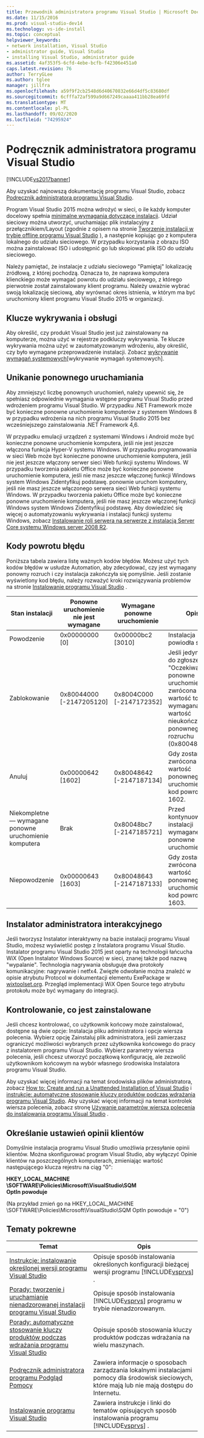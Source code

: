 ```yaml
---
title: Przewodnik administratora programu Visual Studio | Microsoft Docs
ms.date: 11/15/2016
ms.prod: visual-studio-dev14
ms.technology: vs-ide-install
ms.topic: conceptual
helpviewer_keywords:
- network installation, Visual Studio
- administrator guide, Visual Studio
- installing Visual Studio, administrator guide
ms.assetid: 4af353f5-6cfd-4ebe-bcfb-f42306e451a0
caps.latest.revision: 76
author: TerryGLee
ms.author: tglee
manager: jillfra
ms.openlocfilehash: a59f9f2cb2548d6d40670832e66d4df5c83680df
ms.sourcegitcommit: 6cfffa72af599a9d667249caaaa411bb28ea69fd
ms.translationtype: MT
ms.contentlocale: pl-PL
ms.lasthandoff: 09/02/2020
ms.locfileid: "74295924"
---
```

# <a name="visual-studio-administrator-guide"></a>Podręcznik administratora programu Visual Studio
[!INCLUDE[vs2017banner](../includes/vs2017banner.md)]

Aby uzyskać najnowszą dokumentację programu Visual Studio, zobacz [Podręcznik administratora programu Visual Studio](/visualstudio/install/visual-studio-administrator-guide).

Program Visual Studio 2015 można wdrożyć w sieci, o ile każdy komputer docelowy spełnia [minimalne wymagania dotyczące instalacji](https://visualstudio.microsoft.com/vs/older-downloads/). Udział sieciowy można utworzyć, uruchamiając plik instalacyjny z przełącznikiem/Layout (zgodnie z opisem na stronie [Tworzenie instalacji w trybie offline programu Visual Studio](../install/create-an-offline-installation-of-visual-studio.md) ), a następnie kopiując go z komputera lokalnego do udziału sieciowego. W przypadku korzystania z obrazu ISO można zainstalować ISO i udostępnić go lub skopiować plik ISO do udziału sieciowego.  
  
 Należy pamiętać, że instalacje z udziału sieciowego "Pamiętaj" lokalizację źródłową, z której pochodzą. Oznacza to, że naprawa komputera klienckiego może wymagać powrotu do udziału sieciowego, z którego pierwotnie został zainstalowany klient programu. Należy uważnie wybrać swoją lokalizację sieciową, aby wyrównać okres istnienia, w którym ma być uruchomiony klient programu Visual Studio 2015 w organizacji.  
  
## <a name="detection-and-servicing-keys"></a>Klucze wykrywania i obsługi  
 Aby określić, czy produkt Visual Studio jest już zainstalowany na komputerze, można użyć w rejestrze podkluczy wykrywania. Te klucze wykrywania można użyć w zautomatyzowanym wdrożeniu, aby określić, czy było wymagane przeprowadzenie instalacji.  Zobacz [wykrywanie wymagań systemowych](../extensibility/internals/detecting-system-requirements.md)[wykrywanie wymagań systemowych].  
  
## <a name="avoiding-reboots"></a>Unikanie ponownego uruchamiania  
 Aby zmniejszyć liczbę ponownych uruchomień, należy upewnić się, że spełniasz odpowiednie wymagania wstępne programu Visual Studio przed wdrożeniem programu Visual Studio. W przypadku .NET Framework może być konieczne ponowne uruchomienie komputerów z systemem Windows 8 w przypadku wdrożenia na nich programu Visual Studio 2015 bez wcześniejszego zainstalowania .NET Framework 4,6.  
  
 W przypadku emulacji urządzeń z systemami Windows i Android może być konieczne ponowne uruchomienie komputera, jeśli nie jest jeszcze włączona funkcja Hyper-V systemu Windows. W przypadku programowania w sieci Web może być konieczne ponowne uruchomienie komputera, jeśli nie jest jeszcze włączony serwer sieci Web funkcji systemu Windows. W przypadku tworzenia pakietu Office może być konieczne ponowne uruchomienie komputera, jeśli nie masz jeszcze włączonej funkcji Windows system Windows Zidentyfikuj podstawę. ponownie uruchom komputery, jeśli nie masz jeszcze włączonego serwera sieci Web funkcji systemu Windows. W przypadku tworzenia pakietu Office może być konieczne ponowne uruchomienie komputera, jeśli nie masz jeszcze włączonej funkcji Windows system Windows Zidentyfikuj podstawę. Aby dowiedzieć się więcej o automatyzowaniu wykrywania i instalacji funkcji systemu Windows, zobacz [Instalowanie roli serwera na serwerze z instalacją Server Core systemu Windows server 2008 R2](https://technet.microsoft.com/library/ee441260(v=ws.10).aspx).  
  
## <a name="error-return-codes"></a>Kody powrotu błędu  
 Poniższa tabela zawiera listę ważnych kodów błędów. Możesz użyć tych kodów błędów w usłudze Automation, aby zdecydować, czy jest wymagany ponowny rozruch i czy instalacja zakończyła się pomyślnie. Jeśli zostanie wyświetlony kod błędu, należy rozważyć kroki rozwiązywania problemów na stronie [Instalowanie programu Visual Studio](../install/install-visual-studio-2015.md) .  
  
|Stan instalacji|Ponowne uruchomienie nie jest wymagane|Wymagane ponowne uruchomienie|Opis|  
|------------------|--------------------------|----------------------|-----------------|  
|Powodzenie|0x00000000 [0]|0x00000bc2 [3010]|Instalacja powiodła się.|  
|Zablokowanie|0x80044000 [-2147205120]|0x8004C000 [-2147172352]|Jeśli jedyny blok do zgłoszenia to "Oczekiwanie na ponowne uruchomienie," zwrócona wartość to wymagana wartość nieukończonego ponownego rozruchu (0x80048bc7).|  
|Anuluj|0x00000642 [1602]|0x80048642 [-2147187134]|Gdy zostanie zwrócona wartość ponownego uruchomienia, kod powrotny to 1602.|  
|Niekompletne — wymagane ponowne uruchomienie komputera|Brak|0x80048bc7 [-2147185721]|Przed kontynuowaniem instalacji wymagane jest ponowne uruchomienie.|  
|Niepowodzenie|0x00000643 [1603]|0x80048643 [-2147187133]|Gdy zostanie zwrócona wartość ponownego uruchomienia, kod powrotny to 1603.|  
  
## <a name="interactive-administrator-installer"></a>Instalator administratora interakcyjnego  
 Jeśli tworzysz Instalator interaktywny na bazie instalacji programu Visual Studio, możesz wyświetlić postęp z Instalatora programu Visual Studio. Instalator programu Visual Studio 2015 jest oparty na technologii łańcucha WiX (Open Instalator Windows Source) w sieci, znanej także pod nazwą "wypalanie". Technologia nagrywania obsługuje dwa protokoły komunikacyjne: nagrywanie i netfx4. Zwięzłe odwołanie można znaleźć w opisie atrybutu Protocol w dokumentacji elementu ExePackage w [wixtoolset.org](https://wixtoolset.org/). Przegląd implementacji WiX Open Source tego atrybutu protokołu może być wymagany do integracji.  
  
## <a name="controlling-what-is-installed"></a>Kontrolowanie, co jest zainstalowane  
 Jeśli chcesz kontrolować, co użytkownik końcowy może zainstalować, dostępne są dwie opcje: Instalacja pliku administratora i opcje wiersza polecenia. Wybierz opcję Zainstaluj plik administratora, jeśli zamierzasz ograniczyć możliwości wybranych przez użytkownika końcowego do pracy z instalatorem programu Visual Studio. Wybierz parametry wiersza polecenia, jeśli chcesz utworzyć początkową konfigurację, ale zezwolić użytkownikom końcowym na wybór własnego środowiska Instalatora programu Visual Studio.  
  
 Aby uzyskać więcej informacji na temat środowiska plików administratora, zobacz [How to: Create and run a Unattended Installation of Visual Studio](../install/how-to-create-and-run-an-unattended-installation-of-visual-studio.md) i [instrukcje: automatyczne stosowanie kluczy produktów podczas wdrażania programu Visual Studio](../install/how-to-automatically-apply-product-keys-when-deploying-visual-studio.md).  Aby uzyskać więcej informacji na temat kontrolek wiersza polecenia, zobacz stronę [Używanie parametrów wiersza polecenia do instalowania programu Visual Studio](../install/use-command-line-parameters-to-install-visual-studio.md) .  
  
## <a name="specifying-customer-feedback-settings"></a>Określanie ustawień opinii klientów  

Domyślnie instalacja programu Visual Studio umożliwia przesyłanie opinii klientów. Można skonfigurować program Visual Studio, aby wyłączyć Opinie klientów na poszczególnych komputerach, zmieniając wartość następującego klucza rejestru na ciąg "0":  
  
**HKEY_LOCAL_MACHINE \SOFTWARE\Policies\Microsoft\VisualStudio\SQM**  
**OptIn powoduje**  
  
(Na przykład zmień go na HKEY_LOCAL_MACHINE \SOFTWARE\Policies\Microsoft\VisualStudio\SQM OptIn powoduje = "0")  
  
## <a name="related-topics"></a>Tematy pokrewne  
  
|Temat|Opis|  
|-----------|-----------------|  
|[Instrukcje: instalowanie określonej wersji programu Visual Studio](../install/how-to-install-a-specific-release-of-visual-studio.md)|Opisuje sposób instalowania określonych konfiguracji bieżącej wersji programu  [!INCLUDE[vsprvs](../includes/vsprvs-md.md)] .|  
|[Porady: tworzenie i uruchamianie nienadzorowanej instalacji programu Visual Studio](../install/how-to-create-and-run-an-unattended-installation-of-visual-studio.md)|Opisuje sposób instalowania [!INCLUDE[vsprvs](../includes/vsprvs-md.md)] programu w trybie nienadzorowanym.|  
|[Porady: automatyczne stosowanie kluczy produktów podczas wdrażania programu Visual Studio](../install/how-to-automatically-apply-product-keys-when-deploying-visual-studio.md)|Opisuje sposób stosowania kluczy produktów podczas wdrażania na wielu maszynach.|  
|[Podręcznik administratora programu Podgląd Pomocy](../ide/help-viewer-administrator-guide.md)|Zawiera informacje o sposobach zarządzania lokalnymi instalacjami pomocy dla środowisk sieciowych, które mają lub nie mają dostępu do Internetu.|  
|[Instalowanie programu Visual Studio](../install/install-visual-studio-2015.md)|Zawiera instrukcje i linki do tematów opisujących sposób instalowania programu [!INCLUDE[vsprvs](../includes/vsprvs-md.md)] .|